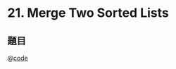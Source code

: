 # 21. Merge Two Sorted Lists

## 題目

@[code](./code/LeetCode/MergeTwoSortedLists/index.js)

<!-- ## 段落上色

```ts{1,6-8}
import type { UserConfig } from '@vuepress/cli'

export const config: UserConfig = {
  title: 'Hello, VuePress',

  themeConfig: {
    logo: 'https://vuejs.org/images/logo.png',
  },
}
``` -->

<!-- ## 標籤區塊

:::: code-group
::: code-group-item TS

```ts
const user: object = {};
```

:::
::: code-group-item JS

```js
const user = {};
```

:::
::::-->
